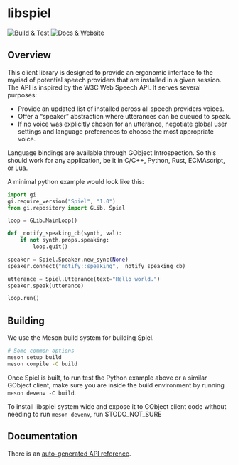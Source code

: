 # libspiel

[![ Build & Test ](https://github.com/project-spiel/libspiel/actions/workflows/ci.yml/badge.svg)](https://github.com/project-spiel/libspiel/actions/workflows/ci.yml) [![ Docs & Website ](https://github.com/project-spiel/libspiel/actions/workflows/website.yml/badge.svg)](https://github.com/project-spiel/libspiel/actions/workflows/website.yml)

## Overview

This client library is designed to provide an ergonomic interface to the myriad of potential speech providers that are installed in a given session. The API is inspired by the W3C Web Speech API. It serves several purposes:
* Provide an updated list of installed across all speech providers voices.
* Offer a “speaker” abstraction where utterances can be queued to speak.
* If no voice was explicitly chosen for an utterance, negotiate global user settings and language preferences to choose the most appropriate voice.

Language bindings are available through GObject Introspection. So this should work for any application, be it in C/C++, Python, Rust, ECMAscript, or Lua.

A minimal python example would look like this:
```python
import gi
gi.require_version("Spiel", "1.0")
from gi.repository import GLib, Spiel

loop = GLib.MainLoop()

def _notify_speaking_cb(synth, val):
    if not synth.props.speaking:
        loop.quit()

speaker = Spiel.Speaker.new_sync(None)
speaker.connect("notify::speaking", _notify_speaking_cb)

utterance = Spiel.Utterance(text="Hello world.")
speaker.speak(utterance)

loop.run()

```

## Building

We use the Meson build system for building Spiel.

```sh
# Some common options
meson setup build
meson compile -C build
```

Once Spiel is built, to run test the Python example above or a similar GObject client, make sure you are inside the build environment by running `meson devenv -C build`.

To install libspiel system wide and expose it to GObject client code without needing to run `meson devenv`, run $TODO_NOT_SURE

## Documentation

There is an [auto-generated API reference](https://project-spiel.org/libspiel/).